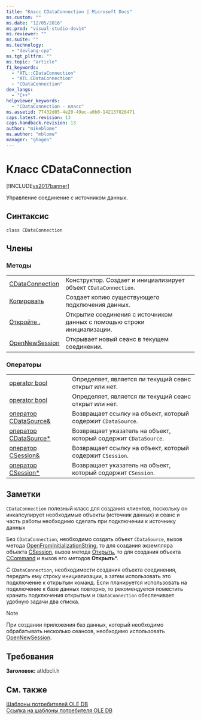 ```yaml
---
title: "Класс CDataConnection | Microsoft Docs"
ms.custom: ""
ms.date: "12/05/2016"
ms.prod: "visual-studio-dev14"
ms.reviewer: ""
ms.suite: ""
ms.technology: 
  - "devlang-cpp"
ms.tgt_pltfrm: ""
ms.topic: "article"
f1_keywords: 
  - "ATL::CDataConnection"
  - "ATL.CDataConnection"
  - "CDataConnection"
dev_langs: 
  - "C++"
helpviewer_keywords: 
  - "CDataConnection - класс"
ms.assetid: 77432d85-4e20-49ec-a0b0-142137828471
caps.latest.revision: 13
caps.handback.revision: 13
author: "mikeblome"
ms.author: "mblome"
manager: "ghogen"
---
```

# Класс CDataConnection
[!INCLUDE[vs2017banner](../../assembler/inline/includes/vs2017banner.md)]

Управление соединение с источником данных.  
  
## Синтаксис  
  
```  
class CDataConnection  
```  
  
## Члены  
  
### Методы  
  
|||  
|-|-|  
|[CDataConnection](../../data/oledb/cdataconnection-cdataconnection.md)|Конструктор.  Создает и инициализирует объект `CDataConnection`.|  
|[Копировать](../../data/oledb/cdataconnection-copy.md)|Создает копию существующего подключения данных.|  
|[Откройте .](../../data/oledb/cdataconnection-open.md)|Открытие соединения с источником данных с помощью строки инициализации.|  
|[OpenNewSession](../../data/oledb/cdataconnection-opennewsession.md)|Открывает новый сеанс в текущем соединении.|  
  
### Операторы  
  
|||  
|-|-|  
|[operator bool](../../data/oledb/cdataconnection-operator-bool.md)|Определяет, является ли текущий сеанс открыт или нет.|  
|[operator bool](../../data/oledb/cdataconnection-operator-bool-ole-db.md)|Определяет, является ли текущий сеанс открыт или нет.|  
|[оператор CDataSource&](../../data/oledb/cdataconnection-operator-cdatasource-amp.md)|Возвращает ссылку на объект, который содержит `CDataSource`.|  
|[оператор CDataSource\*](../Topic/CDataConnection::operator%20CDataSource*.md)|Возвращает указатель на объект, который содержит `CDataSource`.|  
|[оператор CSession&](../../data/oledb/cdataconnection-operator-csession-amp.md)|Возвращает ссылку на объект, который содержит `CSession`.|  
|[оператор CSession\*](../../data/oledb/cdataconnection-operator-csession-star.md)|Возвращает указатель на объект, который содержит `CSession`.|  
  
## Заметки  
 `CDataConnection` полезный класс для создания клиентов, поскольку он инкапсулирует необходимые объекты \(источник данных\) и сеанс и часть работы необходимо сделать при подключении к источнику данных  
  
 Без `CDataConnection`, необходимо создать объект `CDataSource`, вызов метода [OpenFromInitializationString](../../data/oledb/cdatasource-openfrominitializationstring.md), то для создания экземпляра объекта [CSession](../../data/oledb/csession-class.md), вызов метода [Открыть](../../data/oledb/csession-open.md), то для создания объекта [CCommand](../../data/oledb/ccommand-class.md) и вызов его методов **Открыть**\*.  
  
 С `CDataConnection`, необходимости создания объекта соединения, передать ему строку инициализации, а затем использовать это подключение к открытым команд.  Если планируется использовать на подключение к базе данных повторно, то рекомендуется поместить хранить подключения открытым и `CDataConnection` обеспечивает удобную задачи два списка.  
  
> [!NOTE]
>  При создании приложения баз данных, который необходимо обрабатывать несколько сеансов, необходимо использовать [OpenNewSession](../../data/oledb/cdataconnection-opennewsession.md).  
  
## Требования  
 **Заголовок:** atldbcli.h  
  
## См. также  
 [Шаблоны потребителей OLE DB](../../data/oledb/ole-db-consumer-templates-cpp.md)   
 [Ссылка на шаблоны потребителя OLE DB](../../data/oledb/ole-db-consumer-templates-reference.md)